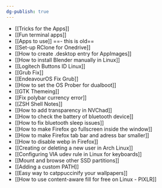 ```yaml
---
dg-publish: true
---
```

- [[Tricks for the Apps]]
- [[Fun terminal apps]]
- [[Apps to use]] ==- this is old==
- [[Set-up RClone for Onedrive]]
- [[How to create .desktop entry for AppImages]]
- [[How to install Blender manually in Linux]]
- [[Logitech Buttons ID Linux]]
- [[Grub Fix]]
- [[EndeavourOS Fix Grub]]
- [[How to set the OS Prober for dualboot]]
- [[GTK Themeing]]
- [[Fix polybar currency error]]
- [[ZSH Shell Notes]]
- [[How to add transparency in NVChad]]
- [[How to check the battery of bluetooth device]]
- [[How to fix bluetooth sleep issues]]
- [[How to make Firefox go fullscreen inside the window]]
- [[How to make Firefox tab bar and adress bar smaller]]
- [[How to disable webp in Firefox]]
- [[Creating or deleting a new user in Arch Linux]]
- [[Configuring VIA udev rule in Linux for keyboards]]
- [[Mount and browse other SSD partitions]]
- [[Adding a custom PATH]]
- [[Easy way to catppuccinify your wallpapers]]
- [[How to use content-aware fill for free on Linux - PIXLR]]